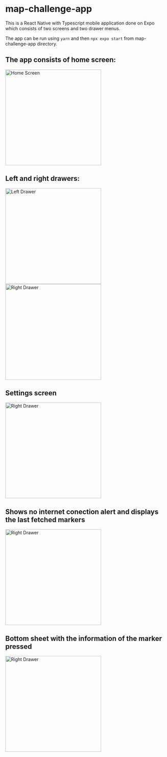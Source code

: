 # map-challenge-app

This is a React Native with Typescript mobile application done on Expo which consists of two screens and two drawer menus.

The app can be run using `yarn` and then `npx expo start` from map-challenge-app directory.

## The app consists of home screen:

<img src="https://github.com/user-attachments/assets/36def44e-3153-4c4c-92f1-9950b4d1efd7" alt="Home Screen" width="300" />

## Left and right drawers: 

<img src="https://github.com/user-attachments/assets/aae8697c-d4c9-4dca-898f-f1a138f5d514" alt="Left Drawer" width="300" />
<img src="https://github.com/user-attachments/assets/3d2eb4fe-f647-4c78-b392-ddf4f43f7a99" alt="Right Drawer" width="300" />

## Settings screen

<img src="https://github.com/user-attachments/assets/12ae749c-d1e8-48be-93d4-f3616cfe0c9f" alt="Right Drawer" width="300" />

## Shows no internet conection alert and displays the last fetched markers

<img src="https://github.com/user-attachments/assets/87132f0c-22aa-4aab-a058-f10b3a549335" alt="Right Drawer" width="300" />

## Bottom sheet with the information of the marker pressed

<img src="https://github.com/user-attachments/assets/d4d2733e-816b-4ed2-bfd2-0a7fa20bdcb5" alt="Right Drawer" width="300" />
